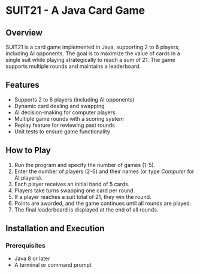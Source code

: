 # SUIT21 - A Java Card Game

## Overview

SUIT21 is a card game implemented in Java, supporting 2 to 6 players, including AI opponents. The goal is to maximize the value of cards in a single suit while playing strategically to reach a sum of 21. The game supports multiple rounds and maintains a leaderboard.

## Features

- Supports 2 to 6 players (including AI opponents)
- Dynamic card dealing and swapping
- AI decision-making for computer players
- Multiple game rounds with a scoring system
- Replay feature for reviewing past rounds
- Unit tests to ensure game functionality

## How to Play

1. Run the program and specify the number of games (1-5).
2. Enter the number of players (2-6) and their names (or type *Computer* for AI players).
3. Each player receives an initial hand of 5 cards.
4. Players take turns swapping one card per round.
5. If a player reaches a suit total of 21, they win the round.
6. Points are awarded, and the game continues until all rounds are played.
7. The final leaderboard is displayed at the end of all rounds.

## Installation and Execution

### Prerequisites

- Java 8 or later
- A terminal or command prompt
